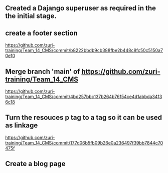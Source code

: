 ## Created a Dajango superuser as required in the the initial stage.

## create a footer section
https://github.com/zuri-training/Team_14_CMS/commit/b8222bbdb9cb388fbe2b448c8fc50c5150a70e10

## Merge branch 'main' of https://github.com/zuri-training/Team_14_CMS
https://github.com/zuri-training/Team_14_CMS/commit/4bd257bbc137b264b76f54ce4d1abbda34136c18

## Turn the resouces p tag to a tag so it can be used as linkage
https://github.com/zuri-training/Team_14_CMS/commit/177d06b5fb09b26e0a236497f39bb7844c70475f

## Create a blog page